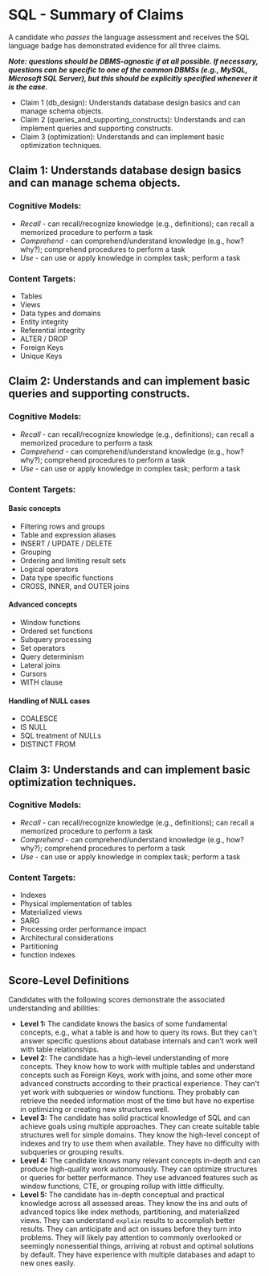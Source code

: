 # SQL - Summary of Claims

A candidate who _passes_ the language assessment and receives the SQL language badge has demonstrated evidence for all three claims.

**_Note: questions should be DBMS-agnostic if at all possible. If necessary, questions can be specific to one of the common DBMSs (e.g., MySQL, Microsoft SQL Server), but this should be explicitly specified whenever it is the case._**

- Claim 1 (db_design): Understands database design basics and can manage schema objects.
- Claim 2 (queries_and_supporting_constructs): Understands and can implement queries and supporting constructs.
- Claim 3 (optimization): Understands and can implement basic optimization techniques.

## Claim 1: Understands database design basics and can manage schema objects.

### Cognitive Models:

- _Recall_ - can recall/recognize knowledge (e.g., definitions); can recall a memorized procedure to perform a task
- _Comprehend_ - can comprehend/understand knowledge (e.g., how? why?); comprehend procedures to perform a task
- _Use_ - can use or apply knowledge in complex task; perform a task

### Content Targets:

- Tables 
- Views
- Data types and domains
- Entity integrity
- Referential integrity
- ALTER / DROP
- Foreign Keys
- Unique Keys

## Claim 2: Understands and can implement basic queries and supporting constructs.

### Cognitive Models:

- _Recall_ - can recall/recognize knowledge (e.g., definitions); can recall a memorized procedure to perform a task
- _Comprehend_ - can comprehend/understand knowledge (e.g., how? why?); comprehend procedures to perform a task
- _Use_ - can use or apply knowledge in complex task; perform a task

### Content Targets:

#### Basic concepts
- Filtering rows and groups
- Table and expression aliases 
- INSERT / UPDATE / DELETE
- Grouping
- Ordering and limiting result sets 
- Logical operators
- Data type specific functions
- CROSS, INNER, and OUTER joins

#### Advanced concepts
- Window functions
- Ordered set functions 
- Subquery processing
- Set operators
- Query determinism
- Lateral joins
- Cursors
- WITH clause

#### Handling of NULL cases
- COALESCE
- IS NULL
- SQL treatment of NULLs
- DISTINCT FROM


## Claim 3: Understands and can implement basic optimization techniques.

### Cognitive Models:

- _Recall_ - can recall/recognize knowledge (e.g., definitions); can recall a memorized procedure to perform a task
- _Comprehend_ - can comprehend/understand knowledge (e.g., how? why?); comprehend procedures to perform a task
- _Use_ - can use or apply knowledge in complex task; perform a task

### Content Targets:

- Indexes
- Physical implementation of tables
- Materialized views
- SARG
- Processing order performance impact
- Architectural considerations
- Partitioning
- function indexes

## Score-Level Definitions

Candidates with the following scores demonstrate the associated understanding and abilities:

- **Level 1:** The candidate knows the basics of some fundamental concepts, e.g., what a table is and how to query its rows. But they can't answer specific questions about database internals and can't work well with table relationships.
- **Level 2:** The candidate has a high-level understanding of more concepts. They know how to work with multiple tables and understand concepts such as Foreign Keys, work with joins, and some other more advanced constructs according to their practical experience. They can't yet work with subqueries or window functions. They probably can retrieve the needed information most of the time but have no expertise in optimizing or creating new structures well.
- **Level 3:** The candidate has solid practical knowledge of SQL and can achieve goals using multiple approaches. They can create suitable table structures well for simple domains. They know the high-level concept of indexes and try to use them when available. They have no difficulty with subqueries or grouping results.
- **Level 4:** The candidate knows many relevant concepts in-depth and can produce high-quality work autonomously. They can optimize structures or queries for better performance. They use advanced features such as window functions, CTE, or grouping rollup with little difficulty.
- **Level 5:** The candidate has in-depth conceptual and practical knowledge across all assessed areas. They know the ins and outs of advanced topics like index methods, partitioning, and materialized views. They can understand `explain` results to accomplish better results. They can anticipate and act on issues before they turn into problems. They will likely pay attention to commonly overlooked or seemingly nonessential things, arriving at robust and optimal solutions by default. They have experience with multiple databases and adapt to new ones easily.
